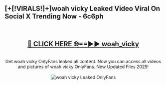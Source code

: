<h2>[+[!VIRALS!]+]woah vicky Leaked Video Viral On Social X Trending Now - 6c6ph</h2>
<br>
<div align="center">
<h2><a href="https://libra.edu.pl?woah_vicky" rel="nofollow">🔴 CLICK HERE 🌐==►► woah_vicky</a></h2>
<br>
Get woah vicky OnlyFans leaked all content. Now you can access all videos and pictures of woah vicky OnlyFans. New Updated Files 2025!
<br>
<br>
<a href="https://libra.edu.pl?woah_vicky" rel="nofollow" data-target="animated-image.originalLink"><img src="https://i.ibb.co.com/WyWwxjT/player-gif2.gif" alt="woah vicky Leaked OnlyFans" style="max-width: 100%; display: inline-block;" data-target="animated-image.originalImage"></a>
</div>
<br>